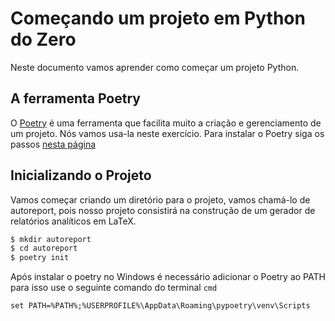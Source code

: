 # Começando um projeto em Python do Zero
Neste documento vamos aprender como começar um projeto Python.

## A ferramenta Poetry
O [Poetry](https://python-poetry.org/) é uma ferramenta que facilita muito a criação e gerenciamento de um projeto. Nós vamos usa-la neste exercício. Para instalar o Poetry siga os passos [nesta página](https://python-poetry.org/docs/)

## Inicializando o Projeto
Vamos começar  criando um diretório para o projeto, vamos chamá-lo de autoreport, pois nosso projeto consistirá na construção de um gerador de relatórios analíticos em LaTeX.

```bash
$ mkdir autoreport
$ cd autoreport
$ poetry init
```
Após instalar o poetry no Windows é necessário adicionar o Poetry ao PATH para isso use o seguinte comando do terminal `cmd`

```
set PATH=%PATH%;%USERPROFILE%\AppData\Roaming\pypoetry\venv\Scripts
```

